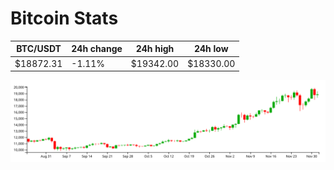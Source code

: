 # Bitcoin Stats

BTC/USDT|24h change|24h high|24h low|
|---|---|---|---|
|$18872.31|-1.11%|$19342.00|$18330.00|

<img src="./chart.svg">
